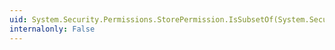 ```yaml
---
uid: System.Security.Permissions.StorePermission.IsSubsetOf(System.Security.IPermission)
internalonly: False
---
```

